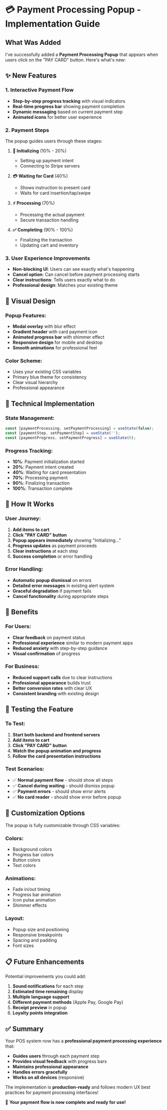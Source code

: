 # 💳 Payment Processing Popup - Implementation Guide

## What Was Added

I've successfully added a **Payment Processing Popup** that appears when users click on the "PAY CARD" button. Here's what's new:

## ✨ New Features

### 1. **Interactive Payment Flow**
- **Step-by-step progress tracking** with visual indicators
- **Real-time progress bar** showing payment completion
- **Dynamic messaging** based on current payment step
- **Animated icons** for better user experience

### 2. **Payment Steps**
The popup guides users through these stages:

1. **🔄 Initializing** (10% - 20%)
   - Setting up payment intent
   - Connecting to Stripe servers

2. **💳 Waiting for Card** (40%)
   - Shows instruction to present card
   - Waits for card insertion/tap/swipe

3. **⚡ Processing** (70%)
   - Processing the actual payment
   - Secure transaction handling

4. **✅ Completing** (90% - 100%)
   - Finalizing the transaction
   - Updating cart and inventory

### 3. **User Experience Improvements**
- **Non-blocking UI**: Users can see exactly what's happening
- **Cancel option**: Can cancel before payment processing starts
- **Clear instructions**: Tells users exactly what to do
- **Professional design**: Matches your existing theme

## 🎨 Visual Design

### Popup Features:
- **Modal overlay** with blur effect
- **Gradient header** with card payment icon
- **Animated progress bar** with shimmer effect
- **Responsive design** for mobile and desktop
- **Smooth animations** for professional feel

### Color Scheme:
- Uses your existing CSS variables
- Primary blue theme for consistency
- Clear visual hierarchy
- Professional appearance

## 🔧 Technical Implementation

### State Management:
```javascript
const [paymentProcessing, setPaymentProcessing] = useState(false);
const [paymentStep, setPaymentStep] = useState('');
const [paymentProgress, setPaymentProgress] = useState(0);
```

### Progress Tracking:
- **10%**: Payment initialization started
- **20%**: Payment intent created
- **40%**: Waiting for card presentation
- **70%**: Processing payment
- **90%**: Finalizing transaction
- **100%**: Transaction complete

## 📱 How It Works

### User Journey:
1. **Add items to cart**
2. **Click "PAY CARD" button**
3. **Popup appears immediately** showing "Initializing..."
4. **Progress updates** as payment proceeds
5. **Clear instructions** at each step
6. **Success completion** or error handling

### Error Handling:
- **Automatic popup dismissal** on errors
- **Detailed error messages** in existing alert system
- **Graceful degradation** if payment fails
- **Cancel functionality** during appropriate steps

## 🚀 Benefits

### For Users:
- **Clear feedback** on payment status
- **Professional experience** similar to modern payment apps
- **Reduced anxiety** with step-by-step guidance
- **Visual confirmation** of progress

### For Business:
- **Reduced support calls** due to clear instructions
- **Professional appearance** builds trust
- **Better conversion rates** with clear UX
- **Consistent branding** with existing design

## 🎯 Testing the Feature

### To Test:
1. **Start both backend and frontend servers**
2. **Add items to cart**
3. **Click "PAY CARD" button**
4. **Watch the popup animation and progress**
5. **Follow the card presentation instructions**

### Test Scenarios:
- ✅ **Normal payment flow** - should show all steps
- ✅ **Cancel during waiting** - should dismiss popup
- ✅ **Payment errors** - should show error alerts
- ✅ **No card reader** - should show error before popup

## 🎨 Customization Options

The popup is fully customizable through CSS variables:

### Colors:
- Background colors
- Progress bar colors
- Button colors
- Text colors

### Animations:
- Fade in/out timing
- Progress bar animation
- Icon pulse animation
- Shimmer effects

### Layout:
- Popup size and positioning
- Responsive breakpoints
- Spacing and padding
- Font sizes

## 📋 Future Enhancements

Potential improvements you could add:

1. **Sound notifications** for each step
2. **Estimated time remaining** display
3. **Multiple language support**
4. **Different payment methods** (Apple Pay, Google Pay)
5. **Receipt preview** in popup
6. **Loyalty points integration**

## ✅ Summary

Your POS system now has a **professional payment processing experience** that:

- **Guides users** through each payment step
- **Provides visual feedback** with progress bars
- **Maintains professional appearance** 
- **Handles errors gracefully**
- **Works on all devices** (responsive)

The implementation is **production-ready** and follows modern UX best practices for payment processing interfaces!

🎉 **Your payment flow is now complete and ready for use!**
